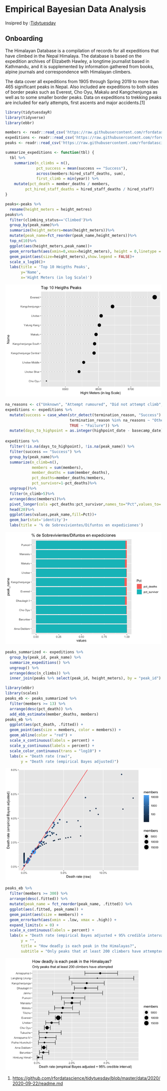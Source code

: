 Empirical Bayesian Data Analysis
================

Insipred by
:[Tidytuesday](https://github.com/rfordatascience/tidytuesday/blob/master/data/2020/2020-09-22/readme.md)

## Onboarding

The Himalayan Database is a compilation of records for all expeditions
that have climbed in the Nepal Himalaya. The database is based on the
expedition archives of Elizabeth Hawley, a longtime journalist based in
Kathmandu, and it is supplemented by information gathered from books,
alpine journals and correspondence with Himalayan climbers.

The data cover all expeditions from 1905 through Spring 2019 to more
than 465 significant peaks in Nepal. Also included are expeditions to
both sides of border peaks such as Everest, Cho Oyu, Makalu and
Kangchenjunga as well as to some smaller border peaks. Data on
expeditions to trekking peaks are included for early attempts, first
ascents and major accidents.\[1\]

``` r
library(tidytuesdayR)
library(tidyverse)
library(ebbr)
```

``` r
members <- readr::read_csv('https://raw.githubusercontent.com/rfordatascience/tidytuesday/master/data/2020/2020-09-22/members.csv')
expeditions <- readr::read_csv('https://raw.githubusercontent.com/rfordatascience/tidytuesday/master/data/2020/2020-09-22/expeditions.csv')
peaks <- readr::read_csv('https://raw.githubusercontent.com/rfordatascience/tidytuesday/master/data/2020/2020-09-22/peaks.csv')
```

``` r
summarize_expeditions <- function(tbl) {
  tbl %>%
    summarize(n_climbs = n(),
              pct_success = mean(success == "Success"),
              across(members:hired_staff_deaths, sum),
              first_climb = min(year)) %>%
    mutate(pct_death = member_deaths / members,
         pct_hired_staff_deaths = hired_staff_deaths / hired_staff)
}
```

``` r
peaks<-peaks %>%
  rename(height_meters = height_metres)
peaks%>%
  filter(climbing_status=='Climbed')%>%
  group_by(peak_name)%>%
  summarize(height_meters=mean(height_meters))%>%
  mutate(peak_name=fct_reorder(peak_name,height_meters))%>%
  top_n(10)%>%
  ggplot(aes(height_meters,peak_name))+
  geom_errorbarh(aes(xmin=0,xmax=height_meters), height = 0,linetype = "dashed", alpha=0.2)+
  geom_point(aes(size=height_meters),show.legend = FALSE)+
  scale_x_log10()+
  labs(title = 'Top 10 Heigths Peaks',
       y='Name',
       x='Hight Meters (in log Scale)')
```

![](Empirical-Analysis_files/figure-gfm/unnamed-chunk-4-1.png)<!-- -->

``` r
na_reasons <- c("Unknown", "Attempt rumoured", "Did not attempt climb", "Did not reach base camp")
expeditions <- expeditions %>%
  mutate(success = case_when(str_detect(termination_reason, "Success") ~ "Success",
                             termination_reason %in% na_reasons ~ "Other",
                             TRUE ~ "Failure")) %>%
  mutate(days_to_highpoint = as.integer(highpoint_date - basecamp_date))

expeditions %>%
  filter(!is.na(days_to_highpoint), !is.na(peak_name)) %>%
  filter(success == "Success") %>%
  group_by(peak_name)%>%
  summarize(n_climb=n(),
            members = sum(members),
            member_deaths = sum(member_deaths),
            pct_deaths=member_deaths/members,
            pct_survivor=1-pct_deaths)%>%
  ungroup()%>%
  filter(n_climb>5)%>%
  arrange(desc(members))%>%
  pivot_longer(cols =pct_deaths:pct_survivor,names_to="Pct",values_to='values')%>%
  head(20)%>%
  ggplot(aes(values,peak_name,fill=Pct))+
  geom_bar(stat='identity')+
  labs(title = '% de Sobrevivientes/Difuntos en expediciones')
```

![](Empirical-Analysis_files/figure-gfm/unnamed-chunk-5-1.png)<!-- -->

``` r
peaks_summarized <- expeditions %>%
  group_by(peak_id, peak_name) %>%
  summarize_expeditions() %>%
  ungroup() %>%
  arrange(desc(n_climbs)) %>%
  inner_join(peaks %>% select(peak_id, height_meters), by = "peak_id")
```

``` r
library(ebbr)
library(scales)
peaks_eb <- peaks_summarized %>%
  filter(members >= 13) %>%
  arrange(desc(pct_death)) %>%
  add_ebb_estimate(member_deaths, members)
peaks_eb %>%
  ggplot(aes(pct_death, .fitted)) +
  geom_point(aes(size = members, color = members)) +
  geom_abline(color = "red") +
  scale_x_continuous(labels = percent) +
  scale_y_continuous(labels = percent) +
  scale_color_continuous(trans = "log10") +
  labs(x = "Death rate (raw)",
       y = "Death rate (empirical Bayes adjusted)")
```

![](Empirical-Analysis_files/figure-gfm/unnamed-chunk-7-1.png)<!-- -->

``` r
peaks_eb %>%
  filter(members >= 300) %>%
  arrange(desc(.fitted)) %>%
  mutate(peak_name = fct_reorder(peak_name, .fitted)) %>%
  ggplot(aes(.fitted, peak_name)) +
  geom_point(aes(size = members)) +
  geom_errorbarh(aes(xmin = .low, xmax = .high)) +
  expand_limits(x = 0) +
  scale_x_continuous(labels = percent) +
  labs(x = "Death rate (empirical Bayes adjusted + 95% credible interval)",
       y = "",
       title = "How deadly is each peak in the Himalayas?",
       subtitle = "Only peaks that at least 200 climbers have attempted")
```

![](Empirical-Analysis_files/figure-gfm/unnamed-chunk-8-1.png)<!-- -->

1.  <https://github.com/rfordatascience/tidytuesday/blob/master/data/2020/2020-09-22/readme.md>
